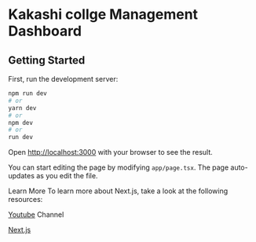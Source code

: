 # Kakashi collge Management Dashboard

## Getting Started

First, run the development server:

```bash
npm run dev
# or
yarn dev
# or
npm dev
# or
run dev
```

Open [http://localhost:3000](http://localhost:3000) with your browser to see the result.

You can start editing the page by modifying `app/page.tsx`. The page auto-updates as you edit the file.


Learn More
To learn more about Next.js, take a look at the following resources:

[Youtube](https://youtu.be/SKJCkC6oNrc) Channel


[Next.js](https://nextjs.org/learn)
